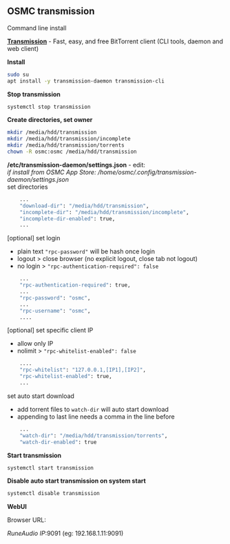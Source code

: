 OSMC transmission
---
Command line install  


[**Transmission**](https://transmissionbt.com/) - Fast, easy, and free BitTorrent client (CLI tools, daemon and web client)  

**Install**  
```sh
sudo su
apt install -y transmission-daemon transmission-cli
```

**Stop transmission**  
```sh
systemctl stop transmission
```

**Create directories, set owner**
```sh
mkdir /media/hdd/transmission
mkdir /media/hdd/transmission/incomplete
mkdir /media/hdd/transmission/torrents
chown -R osmc:osmc /media/hdd/transmission
```

**/etc/transmission-daemon/settings.json** - edit:  
_if install from OSMC App Store: /home/osmc/.config/transmission-daemon/settings.json_  
set directories  
```sh
    ...
    "download-dir": "/media/hdd/transmission",
    "incomplete-dir": "/media/hdd/transmission/incomplete",
    "incomplete-dir-enabled": true,
    ...
```
[optional] set login  
- plain text `"rpc-password"` will be hash once login
- logout > close browser (no explicit logout, close tab not logout)
- no login > `"rpc-authentication-required": false`  
```sh
    ...
    "rpc-authentication-required": true,
    ...
    "rpc-password": "osmc",
    ...
    "rpc-username": "osmc",
    ....
```
[optional] set specific client IP  
- allow only IP
- nolimit > `"rpc-whitelist-enabled": false`
```sh
    ....
    "rpc-whitelist": "127.0.0.1,[IP1],[IP2]",
    "rpc-whitelist-enabled": true,
    ...
```
set auto start download  
- add torrent files to `watch-dir` will auto start download  
- appending to last line needs a comma in the line before
```sh
    ...
    "watch-dir": "/media/hdd/transmission/torrents",
    "watch-dir-enabled": true
```

**Start transmission**  
```sh
systemctl start transmission
```

**Disable auto start transmission on system start**  
```sh
systemctl disable transmission
```

**WebUI**  
  
Browser URL:  
  
_RuneAudio IP_:9091 (eg: 192.168.1.11:9091)  
